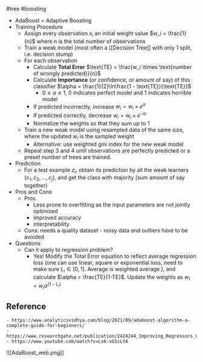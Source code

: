 #tree #boosting 

- AdaBoost = Adaptive Boosting
- Training Procedure
	- Assign every observation $x_i$ an initial weight value $w_i = \frac{1}{n}$ where n is the total number of observations
	- Train a weak model (most often a [[Decision Tree]] with only 1 split, i.e. decision stump)
	- For each observation
		- Calculate **Total Error** $\text{TE} = \frac{w_i \times \text{number of wrongly predicted}}{n}$
		- Calculate **Importance** (or confidence, or amount of say) of this classifier $\alpha = \frac{1}{2}\ln\frac{1 - \text{TE}}{\text{TE}}$
			- $0 \leq \alpha \leq 1$, 0 indicates perfect model and 1 indicates horrible model
		- If predicted incorrectly, increase $w_i = w_i \times e^{\alpha}$
		- If predicted correctly, decrease $w_i = w_i \times e^{-\alpha}$
		- Normalize the weights so that they sum up to 1
	- Train a new weak model using resampled data of the same size, where the updated $w_i$ is the sampled weight
		- Alternative: use weighted gini index for the new weak model
	- Repeat step 3 and 4 until observations are perfectly predicted or a preset number of trees are trained.
- Prediction
	- For a test example $z_i$, obtain its prediction by all the weak learners $(c_1, c_2, ..., c_j)$, and get the class with majority (sum amount of say together)
- Pros and Cons
	- Pros
		- Less prone to overfitting as the input parameters are not jointly optimized
		- improved accuracy
		- interpretability
	- Cons: needs a quality dataset - noisy data and outliers have to be avoided
- Questions
	- Can it apply to regression problem?
		- Yes! Modify the Total Error equation to reflect average regression loss (one can use linear, square or exponential loss, need to make sure $L_i \in [0, 1]$. Average is weighted average.), and calculate $\alpha = \frac{TE}{1-TE}$. Update the weights as $w_i = w_i \alpha^{(1-L_i)}$

## Reference
	- https://www.analyticsvidhya.com/blog/2021/09/adaboost-algorithm-a-complete-guide-for-beginners/
	- https://www.researchgate.net/publication/2424244_Improving_Regressors_Using_Boosting_Techniques
	- https://www.youtube.com/watch?v=LsK-xG1cLYA
![[AdaBoost_web.png]]